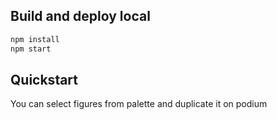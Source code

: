 ## Build and deploy local

```sh
npm install
npm start
```

## Quickstart

You can select figures from palette and duplicate it on podium

